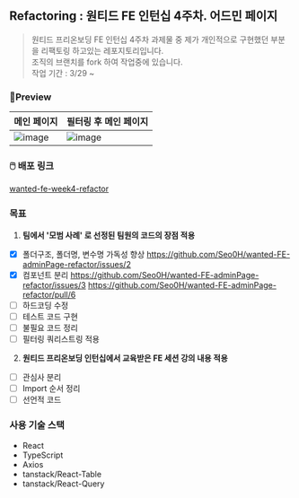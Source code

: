 ## **Refactoring : 원티드 FE 인턴십 4주차. 어드민 페이지**

> 원티드 프리온보딩 FE 인턴십 4주차 과제물 중 제가 개인적으로 구현했던 부분을 리팩토링 하고있는 레포지토리입니다.<br/>
> 조직의 브랜치를 fork 하여 작업중에 있습니다.<br/>
> 작업 기간 : 3/29 ~

### 🌟**Preview**

| 메인 페이지 | 필터링 후 메인 페이지 |
| ----------- | --------------------- |
| ![image](https://user-images.githubusercontent.com/108770949/228792520-f98c5aa6-51d5-4854-992b-905e5ed1b675.png)|![image](https://user-images.githubusercontent.com/108770949/228792619-99f8a926-d4f0-48fb-91f3-beac73986352.png)|

### **🖱️ 배포 링크**

[wanted-fe-week4-refactor](https://wanted-fe-week4.vercel.app/)

### **목표**

1. **팀에서 '모범 사례' 로 선정된 팀원의 코드의 장점 적용**
- [X] 폴더구조, 폴더명, 변수명 가독성 향상 https://github.com/Seo0H/wanted-FE-adminPage-refactor/issues/2
- [x] 컴포넌트 분리 https://github.com/Seo0H/wanted-FE-adminPage-refactor/issues/3 https://github.com/Seo0H/wanted-FE-adminPage-refactor/pull/6
- [ ] 하드코딩 수정
- [ ] 테스트 코드 구현
- [ ] 불필요 코드 정리
- [ ] 필터링 쿼리스트링 적용

2. **원티드 프리온보딩 인턴십에서 교육받은 FE 세션 강의 내용 적용**
- [ ] 관심사 분리
- [ ] Import 순서 정리
- [ ] 선언적 코드

### **사용 기술 스택**

- React
- TypeScript
- Axios
- tanstack/React-Table
- tanstack/React-Query

